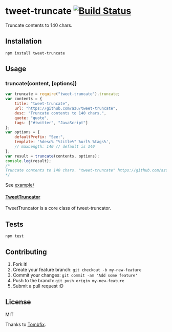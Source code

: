 # tweet-truncate [![Build Status](https://travis-ci.org/azu/tweet-truncate.svg?branch=master)](https://travis-ci.org/azu/tweet-truncate)

Truncate contents to 140 chars.

## Installation

    npm install tweet-truncate

## Usage

### truncate(content, [options])

```js
var truncate = require("tweet-truncate").truncate;
var contents = {
    title: "tweet-truncate",
    url: "https://github.com/azu/tweet-truncate",
    desc: "Truncate contents to 140 chars.",
    quote: "quote",
    tags: ["#twitter", "JavaScript"]
};
var options = {
    defaultPrefix: "See:",
    template: '%desc% "%title%" %url% %tags%',
    // maxLength: 140 // default is 140
};
var result = truncate(contents, options);
console.log(result);
/*
Truncate contents to 140 chars. "tweet-truncate" https://github.com/azu/tweet-truncate ##twitter #JavaScript
*/
```

See [example/](example/)

#### [TweetTruncator](src/tweet-truncator.js)

TweetTruncator is a core class of tweet-truncator.

## Tests

    npm test

## Contributing

1. Fork it!
2. Create your feature branch: `git checkout -b my-new-feature`
3. Commit your changes: `git commit -am 'Add some feature'`
4. Push to the branch: `git push origin my-new-feature`
5. Submit a pull request :D

## License

MIT

Thanks to [Tombfix](https://github.com/tombfix/core "Tombfix").